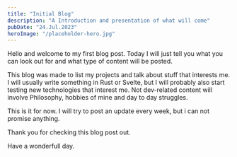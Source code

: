 ```yaml
---
title: "Initial Blog"
description: "A Introduction and presentation of what will come"
pubDate: "24.Jul.2023"
heroImage: "/placeholder-hero.jpg"
---
```


Hello and welcome to my first blog post. Today I will just tell you what
you can look out for and what type of content will be posted.

This blog was made to list my projects and talk about stuff
that interests me. I will usually write something in Rust or Svelte,
but I will probably also start testing new technologies that interest me.
Not dev-related content will involve Philosophy, hobbies of mine and day
to day struggles.

This is it for now. I will try to post an update every week, but i can not
promise anything.

Thank you for checking this blog post out.

Have a wonderfull day.
